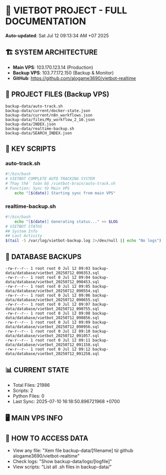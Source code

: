 # 🤖 VIETBOT PROJECT - FULL DOCUMENTATION
**Auto-updated**: Sat Jul 12 09:13:34 AM +07 2025

## 🏗️ SYSTEM ARCHITECTURE
- **Main VPS**: 103.170.123.14 (Production)
- **Backup VPS**: 103.77.172.150 (Backup & Monitor)
- **GitHub**: https://github.com/alogame3690/vietbot-realtime

## 📁 PROJECT FILES (Backup VPS)
```
backup-data/auto-track.sh
backup-data/current/docker-state.json
backup-data/current/n8n_workflows.json
backup-data/files/My_workflow_2_10.json
backup-data/INDEX.json
backup-data/realtime-backup.sh
backup-data/SEARCH_INDEX.json
```

## 🔧 KEY SCRIPTS
### auto-track.sh
```bash
#!/bin/bash
# VIETBOT COMPLETE AUTO TRACKING SYSTEM
# Thay thế toàn bộ /vietbot-brain/auto-track.sh
# Function: Sync từ Main VPS
    echo "[$(date)] Starting sync from main VPS"
```
### realtime-backup.sh
```bash
#!/bin/bash
    echo "[$(date)] Generating status..." >> $LOG
# VIETBOT STATUS
## System Info
## Last Activity
$(tail -5 /var/log/vietbot-backup.log 2>/dev/null || echo "No logs")
```

## 💾 DATABASE BACKUPS
```
-rw-r--r-- 1 root root 0 Jul 12 09:03 backup-data/database/vietbot_20250712_090353.sql
-rw-r--r-- 1 root root 0 Jul 12 09:04 backup-data/database/vietbot_20250712_090453.sql
-rw-r--r-- 1 root root 0 Jul 12 09:05 backup-data/database/vietbot_20250712_090554.sql
-rw-r--r-- 1 root root 0 Jul 12 09:06 backup-data/database/vietbot_20250712_090655.sql
-rw-r--r-- 1 root root 0 Jul 12 09:07 backup-data/database/vietbot_20250712_090755.sql
-rw-r--r-- 1 root root 0 Jul 12 09:08 backup-data/database/vietbot_20250712_090856.sql
-rw-r--r-- 1 root root 0 Jul 12 09:09 backup-data/database/vietbot_20250712_090956.sql
-rw-r--r-- 1 root root 0 Jul 12 09:10 backup-data/database/vietbot_20250712_091057.sql
-rw-r--r-- 1 root root 0 Jul 12 09:11 backup-data/database/vietbot_20250712_091158.sql
-rw-r--r-- 1 root root 0 Jul 12 09:12 backup-data/database/vietbot_20250712_091258.sql
```

## 📊 CURRENT STATE
- Total Files: 21986
- Scripts: 2
- Python Files: 0
- Last Sync: 2025-07-10 16:18:50.896721968 +0700

## 🖥️ MAIN VPS INFO


## 🚨 HOW TO ACCESS DATA
- View any file: "Xem file backup-data/[filename] từ github alogame3690/vietbot-realtime"
- Check logs: "Show backup-data/logs/[logfile]"
- View scripts: "List all .sh files in backup-data/"
